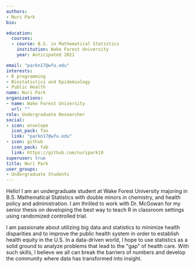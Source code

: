 ```yaml
---
authors:
- Nuri Park
bio: 

education:
  courses:
  - course: B.S. in Mathematical Statistics
    institution: Wake Forest University
    year: Anticipated 2021

email: "parkn17@wfu.edu"
interests:
- R programming
- Biostatistics and Epidemiology
- Public Health
name: Nuri Park
organizations:
- name: Wake Forest University
  url: ""
role: Undergraduate Researcher
social:
- icon: envelope
  icon_pack: fas
  link: "parkn17@wfu.edu"
- icon: github
  icon_pack: fab
  link: https://github.com/nuripark10
superuser: true
title: Nuri Park
user_groups:
- Undergraduate Students
---
```

Hello! I am an undergraduate student at Wake Forest University majoring in B.S. Mathematical Statistics with double minors in chemistry, and health policy and administration. I am thrilled to work with Dr. McGowan for my senior thesis on developing the best way to teach R in classroom settings using randomized controlled trial. 

I am passionate about utilizing big data and statistics to minimize health disparities and to improve the public health system in order to establish health equity in the U.S. In a data-driven world, I hope to use statistics as a solid ground to analyze problems that lead to the "gap" of health care. With such skills, I believe we all can break the barriers of numbers and develop the community where data has transformed into insight. 


